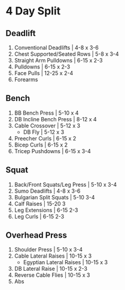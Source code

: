 
# 4 Day Split

## Deadlift

1. Conventional Deadlifts | 4-8 x 3-6
2. Chest Supported/Seated Rows | 5-8 x 3-4
3. Straight Arm Pulldowns | 6-15 x 2-3
4. Pulldowns | 6-15 x 2-3
5. Face Pulls | 12-25 x 2-4
6. Forearms

## Bench

1. BB Bench Press | 5-10 x 4
2. DB Incline Bench Press | 8-12 x 4
2. Cable Crossover | 5-12 x 3
    - DB Fly | 5-12 x 3
4. Preecher Curls | 6-15 x 2
4. Bicep Curls | 6-15 x 2
6. Tricep Pushdowns | 6-15 x 3-4

## Squat

1. Back/Front Squats/Leg Press | 5-10 x 3-4
2. Sumo Deadlifts | 4-8 x 3-6
3. Bulgarian Split Squats | 5-10 3-4
4. Calf Raises | 15-20 3
4. Leg Extensions | 6-15 2-3
4. Leg Curls | 6-15 2-3

## Overhead Press

1. Shoulder Press | 5-10 x 3-4
2. Cable Lateral Raises | 10-15 x 3
    - Egyptian Lateral Raises | 10-15 x 3
3. DB Lateral Raise | 10-15 x 2-3
4. Reverse Cable Flies | 10-15 x 3
5. Abs
